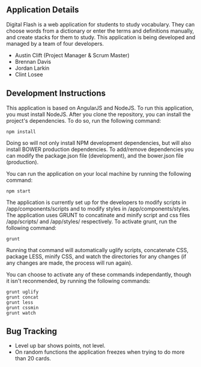 ## Application Details

Digital Flash is a web application for students to study vocabulary.  They can choose words from a dictionary or enter the terms and definitions manually, and create stacks for them to study.  This application is being developed and managed by a team of four developers.

- Austin Clift (Project Manager & Scrum Master)
- Brennan Davis
- Jordan Larkin
- Clint Losee

## Development Instructions

This application is based on AngularJS and NodeJS.  To run this application, you must install NodeJS.  After you clone the repository, you can install the project's dependencies.  To do so, run the following command:

```
npm install
```

Doing so will not only install NPM development dependencies, but will also install BOWER production dependencies.  To add/remove dependencies you can modify the package.json file (development), and the bower.json file (production).

You can run the application on your local machine by running the following command:

```
npm start
```

The application is currently set up for the developers to modify scripts in /app/components/scripts and to modify styles in /app/components/styles.  The application uses GRUNT to concatinate and minify script and css files /app/scripts/ and /app/styles/ respectively.  To activate grunt, run the following command:

``` 
grunt
```

Running that command will automatically uglify scripts, concatenate CSS, package LESS, minify CSS, and watch the directories for any changes (if any changes are made, the process will run again).

You can choose to activate any of these commands independantly, though it isn't reconmended, by running the following commands:

```
grunt uglify
grunt concat
grunt less
grunt cssmin
grunt watch
```

## Bug Tracking
- Level up bar shows points, not level.
- On random functions the application freezes when trying to do more than 20 cards.